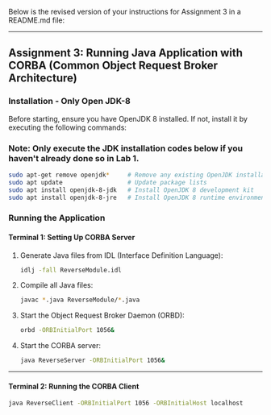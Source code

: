 Below is the revised version of your instructions for Assignment 3 in a README.md file:

---

## Assignment 3: Running Java Application with CORBA (Common Object Request Broker Architecture)

### Installation - Only Open JDK-8

Before starting, ensure you have OpenJDK 8 installed. If not, install it by executing the following commands:

### Note: Only execute the JDK installation codes below if you haven't already done so in Lab 1.
```bash
sudo apt-get remove openjdk*     # Remove any existing OpenJDK installations
sudo apt update                  # Update package lists
sudo apt install openjdk-8-jdk   # Install OpenJDK 8 development kit
sudo apt install openjdk-8-jre   # Install OpenJDK 8 runtime environment
```

### Running the Application

#### Terminal 1: Setting Up CORBA Server

1. Generate Java files from IDL (Interface Definition Language):

    ```bash
    idlj -fall ReverseModule.idl
    ```

2. Compile all Java files:

    ```bash
    javac *.java ReverseModule/*.java
    ```

3. Start the Object Request Broker Daemon (ORBD):

    ```bash
    orbd -ORBInitialPort 1056&
    ```

4. Start the CORBA server:

    ```bash
    java ReverseServer -ORBInitialPort 1056&
    ```
---
#### Terminal 2: Running the CORBA Client

```bash
java ReverseClient -ORBInitialPort 1056 -ORBInitialHost localhost
```



